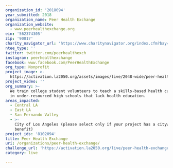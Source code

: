 ```yaml
---
organization_id: '2018094'
year_submitted: 2018
organization_name: Peer Health Exchange
organization_website:
  - www.peerhealthexchange.org
ein: '562374305'
zip: '90017'
charity_navigator_url: 'https://www.charitynavigator.org/index.cfm?bay=search.profile&ein=562374305'
ntee_type: ''
twitter: twitter.com/peerhealthexch
instagram: peerhealthexchange
facebook: www.facebook.com/PeerHealthExchange
org_type: Nonprofit
project_image: >-
  https://activation.la2050.org/assets/images/live/2048-wide/peer-health-exchange.jpg
project_video: ''
org_summary: >-
  We train college student volunteers to teach a skills-based health curriculum
  in under-resourced high schools that lack health education.
areas_impacted:
  - Central LA
  - East LA
  - San Fernando Valley
  - >-
    City of Los Angeles (please select only if your project has a citywide
    benefit)
project_ids: '8102094'
title: Peer Health Exchange
uri: /organizations/peer-health-exchange/
challenge_url: 'https://activation.la2050.org/live/peer-health-exchange/'
category: live

---
```

